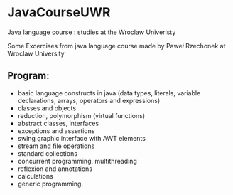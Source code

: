 # JavaCourseUWR
Java language course : studies at the Wroclaw Univeristy

Some Excercises from java language course made by Paweł Rzechonek at Wroclaw University

## Program:

- basic language constructs in java (data types, literals, variable declarations, arrays, operators and expressions)
- classes and objects
- reduction, polymorphism (virtual functions)
- abstract classes, interfaces
- exceptions and assertions
- swing graphic interface with AWT elements
- stream and file operations
- standard collections
- concurrent programming, multithreading
- reflexion and annotations
- calculations
- generic programming.
